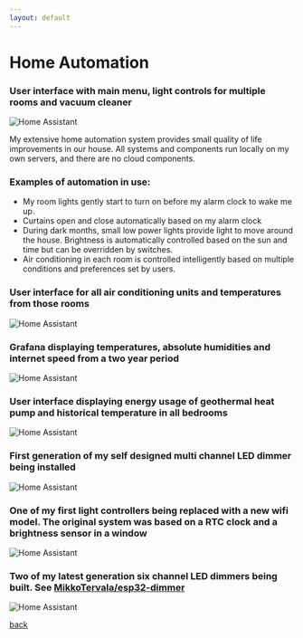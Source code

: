 ```yaml
---
layout: default
---
```


# Home Automation

### User interface with main menu, light controls for multiple rooms and vacuum cleaner
![Home Assistant](\assets\automation_1.jpg)

My extensive home automation system provides small quality of life improvements in our house. All systems and components run locally on my own servers, and there are no cloud components. 

### Examples of automation in use:

* My room lights gently start to turn on before my alarm clock to wake me up.
* Curtains open and close automatically based on my alarm clock
* During dark months, small low power lights provide light to move around the house. Brightness is automatically controlled based on the sun and time but can be overridden by switches.
* Air conditioning in each room is controlled intelligently based on multiple conditions and preferences set by users.

### User interface for all air conditioning units and temperatures from those rooms
![Home Assistant](\assets\automation_2.jpg)

### Grafana displaying temperatures, absolute humidities and internet speed from a two year period
![Home Assistant](\assets\automation_4.jpg)

### User interface displaying energy usage of geothermal heat pump and historical temperature in all bedrooms
![Home Assistant](\assets\automation_3.jpg)

### First generation of my self designed multi channel LED dimmer being installed
![Home Assistant](\assets\automation_5.jpg)

### One of my first light controllers being replaced with a new wifi model. The original system was based on a RTC clock and a brightness sensor in a window
![Home Assistant](\assets\automation_6.jpg)

### Two of my latest generation six channel LED dimmers being built. See [MikkoTervala/esp32-dimmer](https://github.com/MikkoTervala/esp32-dimmer)
![Home Assistant](\assets\automation_7.jpg)


[back](./)